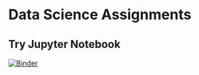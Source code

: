 # Data Science Assignments
## Try Jupyter Notebook

[![Binder](https://mybinder.org/badge_logo.svg)](https://mybinder.org/v2/gh/CodeWithCosmo/Assignments/master)


